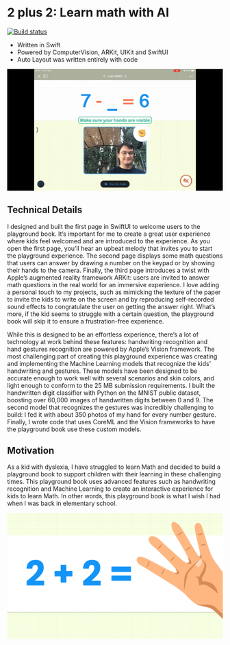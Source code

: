 # 2 plus 2: Learn math with AI
[![Build status](https://build.appcenter.ms/v0.1/apps/e0928fc1-253b-4e65-81cd-01e013fd6c0d/branches/master/badge)](https://appcenter.ms)

* Written in Swift
* Powered by ComputerVision, ARKit, UIKit and SwiftUI
* Auto Layout was written entirely with code

![](demo.gif)

## Technical Details
I designed and built the first page in SwiftUI to welcome users to the playground book. It’s important for me to create a great user experience where kids feel welcomed and are introduced to the experience. As you open the first page, you’ll hear an upbeat melody that invites you to start the playground experience. The second page displays some math questions that users can answer by drawing a number on the keypad or by showing their hands to the camera. Finally, the third page introduces a twist with Apple’s augmented reality framework ARKit: users are invited to answer math questions in the real world for an immersive experience. I love adding a personal touch to my projects, such as mimicking the texture of the paper to invite the kids to write on the screen and by reproducing self-recorded sound effects to congratulate the user on getting the answer right. What’s more, if the kid seems to struggle with a certain question, the playground book will skip it to ensure a frustration-free experience. 

While this is designed to be an effortless experience, there’s a lot of technology at work behind these features: handwriting recognition and hand gestures recognition are powered by Apple’s Vision framework. The most challenging part of creating this playground experience was creating and implementing the Machine Learning models that recognize the kids’ handwriting and gestures. These models have been designed to be accurate enough to work well with several scenarios and skin colors, and light enough to conform to the 25 MB submission requirements. I built the handwritten digit classifier with Python on the MNIST public dataset, boosting over 60,000 images of handwritten digits between 0 and 9. The second model that recognizes the gestures was incredibly challenging to build: I fed it with about 350 photos of my hand for every number gesture. Finally, I wrote code that uses CoreML and the Vision frameworks to have the playground book use these custom models.


## Motivation
As a kid with dyslexia, I have struggled to learn Math and decided to build a playground book to support children with their learning in these challenging times. This playground book uses advanced features such as handwriting recognition and Machine Learning to create an interactive experience for kids to learn Math. In other words, this playground book is what I wish I had when I was back in elementary school. 


![](cover.png)
